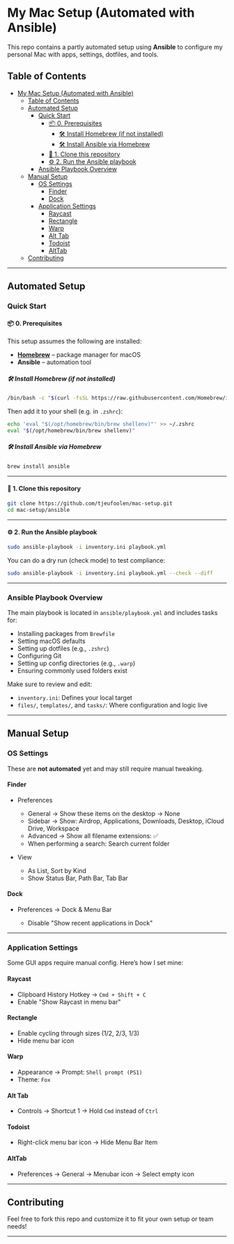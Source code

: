 # My Mac Setup (Automated with Ansible)

This repo contains a partly automated setup using **Ansible** to configure my personal Mac with apps, settings, dotfiles, and tools.

## Table of Contents

- [My Mac Setup (Automated with Ansible)](#my-mac-setup-automated-with-ansible)
  - [Table of Contents](#table-of-contents)
  - [Automated Setup](#automated-setup)
    - [Quick Start](#quick-start)
      - [📦 0. Prerequisites](#-0-prerequisites)
        - [🛠️ Install Homebrew (if not installed)](#️-install-homebrew-if-not-installed)
        - [🛠️ Install Ansible via Homebrew](#️-install-ansible-via-homebrew)
      - [🚀 1. Clone this repository](#-1-clone-this-repository)
      - [⚙️ 2. Run the Ansible playbook](#️-2-run-the-ansible-playbook)
    - [Ansible Playbook Overview](#ansible-playbook-overview)
  - [Manual Setup](#manual-setup)
    - [OS Settings](#os-settings)
      - [Finder](#finder)
      - [Dock](#dock)
    - [Application Settings](#application-settings)
      - [Raycast](#raycast)
      - [Rectangle](#rectangle)
      - [Warp](#warp)
      - [Alt Tab](#alt-tab)
      - [Todoist](#todoist)
      - [AltTab](#alttab)
  - [Contributing](#contributing)

---

## Automated Setup

### Quick Start

#### 📦 0. Prerequisites

This setup assumes the following are installed:

- **[Homebrew](https://brew.sh)** – package manager for macOS
- **Ansible** – automation tool

##### 🛠️ Install Homebrew (if not installed)

```bash
/bin/bash -c "$(curl -fsSL https://raw.githubusercontent.com/Homebrew/install/HEAD/install.sh)"
```

Then add it to your shell (e.g. in `.zshrc`):

```bash
echo 'eval "$(/opt/homebrew/bin/brew shellenv)"' >> ~/.zshrc
eval "$(/opt/homebrew/bin/brew shellenv)"
```

##### 🛠️ Install Ansible via Homebrew

```bash
brew install ansible
```

---

#### 🚀 1. Clone this repository

```bash
git clone https://github.com/tjeufoolen/mac-setup.git
cd mac-setup/ansible
```

---

#### ⚙️ 2. Run the Ansible playbook

```bash
sudo ansible-playbook -i inventory.ini playbook.yml
```

You can do a dry run (check mode) to test compliance:

```bash
sudo ansible-playbook -i inventory.ini playbook.yml --check --diff
```

---

### Ansible Playbook Overview

The main playbook is located in `ansible/playbook.yml` and includes tasks for:

- Installing packages from `Brewfile`
- Setting macOS defaults
- Setting up dotfiles (e.g., `.zshrc`)
- Configuring Git
- Setting up config directories (e.g., `.warp`)
- Ensuring commonly used folders exist

Make sure to review and edit:

- `inventory.ini`: Defines your local target
- `files/`, `templates/`, and `tasks/`: Where configuration and logic live

---

## Manual Setup

### OS Settings

These are **not automated** yet and may still require manual tweaking.

#### Finder

- Preferences

  - General → Show these items on the desktop → None
  - Sidebar → Show: Airdrop, Applications, Downloads, Desktop, iCloud Drive, Workspace
  - Advanced → Show all filename extensions: ✅
  - When performing a search: Search current folder

- View

  - As List, Sort by Kind
  - Show Status Bar, Path Bar, Tab Bar

#### Dock

- Preferences → Dock & Menu Bar

  - Disable "Show recent applications in Dock"

---

### Application Settings

Some GUI apps require manual config. Here’s how I set mine:

#### Raycast

- Clipboard History Hotkey → `Cmd + Shift + C`
- Enable "Show Raycast in menu bar"

#### Rectangle

- Enable cycling through sizes (1/2, 2/3, 1/3)
- Hide menu bar icon

#### Warp

- Appearance → Prompt: `Shell prompt (PS1)`
- Theme: `Fox`

#### Alt Tab

- Controls → Shortcut 1 → Hold `Cmd` instead of `Ctrl`

#### Todoist

- Right-click menu bar icon → Hide Menu Bar Item

#### AltTab

- Preferences → General → Menubar icon → Select empty icon

---

## Contributing

Feel free to fork this repo and customize it to fit your own setup or team needs!

---
